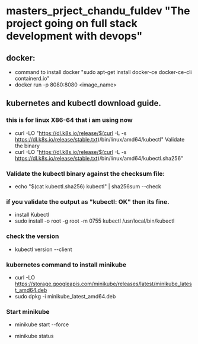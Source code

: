 # masters_prject_chandu_fuldev "The project going on full stack development with devops"

## docker:

- command to install docker "sudo apt-get install docker-ce docker-ce-cli containerd.io"
- docker run -p 8080:8080 <image_name>

## kubernetes and kubectl download guide.
### this is for linux X86-64 that i am using now
- curl -LO "https://dl.k8s.io/release/$(curl -L -s https://dl.k8s.io/release/stable.txt)/bin/linux/amd64/kubectl"
Validate the binary
- curl -LO "https://dl.k8s.io/release/$(curl -L -s https://dl.k8s.io/release/stable.txt)/bin/linux/amd64/kubectl.sha256"
### Validate the kubectl binary against the checksum file:
- echo "$(cat kubectl.sha256) kubectl" | sha256sum --check
### if you validate the output as "kubectl: OK" then its fine.
- install Kubectl
- sudo install -o root -g root -m 0755 kubectl /usr/local/bin/kubectl
### check the version
- kubectl version --client

### kubernetes command to install minikube
- curl -LO https://storage.googleapis.com/minikube/releases/latest/minikube_latest_amd64.deb
- sudo dpkg -i minikube_latest_amd64.deb

### Start minikube 
- minikube start --force

- minikube status


